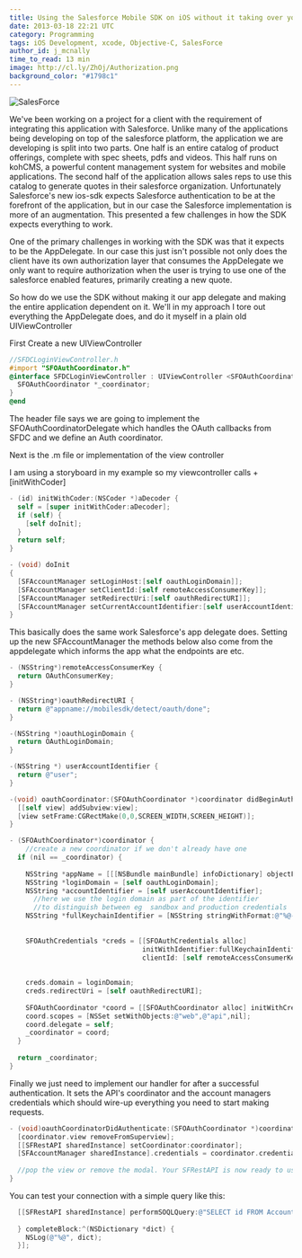 ```yaml
---
title: Using the Salesforce Mobile SDK on iOS without it taking over your app.
date: 2013-03-18 22:21 UTC
category: Programming
tags: iOS Development, xcode, Objective-C, SalesForce
author_id: j_mcnally
time_to_read: 13 min
image: http://cl.ly/ZhOj/Authorization.png
background_color: "#1798c1"
---
```


![SalesForce](http://cl.ly/ZhOj/Authorization.png)

We've been working on a project for a client with the requirement of integrating this application with Salesforce. Unlike many of the applications being developing on top of the salesforce platform, the application we are developing is split into two parts. One half is an entire catalog of product offerings, complete with spec sheets, pdfs and videos. This half runs on kohCMS, a powerful content management system for websites and mobile applications. The second half of the application allows sales reps to use this catalog to generate quotes in their salesforce organization. Unfortunately Salesforce's new ios-sdk expects Salesforce authentication to be at the forefront of the application, but in our case the Salesforce implementation is more of an augmentation. This presented a few challenges in how the SDK expects everything to work.

One of the primary challenges in working with the SDK was that it expects to be the AppDelegate. In our case this just isn't possible not only does the client have its own authorization layer that consumes the AppDelegate we only want to require authorization when the user is trying to use one of the salesforce enabled features, primarily creating a new quote. 

So how do we use the SDK without making it our app delegate and making the entire application dependent on it. We'll in my approach I tore out everything the AppDelegate does, and do it myself in a plain old UIViewController

First Create a new UIViewController

```objectivec
//SFDCLoginViewController.h
#import "SFOAuthCoordinator.h"
@interface SFDCLoginViewController : UIViewController <SFOAuthCoordinatorDelegate, UIAlertViewDelegate>  { 
  SFOAuthCoordinator *_coordinator;
}
@end
```

The header file says we are going to implement the SFOAuthCoordinatorDelegate which handles the OAuth callbacks from SFDC and we define an Auth coordinator. 

Next is the .m file or implementation of the view controller

I am using a storyboard in my example so my viewcontroller calls +[initWithCoder]

```objectivec
- (id) initWithCoder:(NSCoder *)aDecoder {
  self = [super initWithCoder:aDecoder];
  if (self) {
    [self doInit];
  }
  return self;
}

- (void) doInit
{
  [SFAccountManager setLoginHost:[self oauthLoginDomain]];
  [SFAccountManager setClientId:[self remoteAccessConsumerKey]];
  [SFAccountManager setRedirectUri:[self oauthRedirectURI]];
  [SFAccountManager setCurrentAccountIdentifier:[self userAccountIdentifier]];
}
```

This basically does the same work Salesforce's app delegate does. Setting up the new SFAccountManager the methods below also come from the appdelegate which informs the app what the endpoints are etc.

```objectivec
- (NSString*)remoteAccessConsumerKey {
  return OAuthConsumerKey;
}

- (NSString*)oauthRedirectURI {
  return @"appname://mobilesdk/detect/oauth/done";
}

-(NSString *)oauthLoginDomain {
  return OAuthLoginDomain;
}

-(NSString *) userAccountIdentifier {
  return @"user";
}

-(void) oauthCoordinator:(SFOAuthCoordinator *)coordinator didBeginAuthenticationWithView:(UIWebView *)view {
  [[self view] addSubview:view];
  [view setFrame:CGRectMake(0,0,SCREEN_WIDTH,SCREEN_HEIGHT)];
}

- (SFOAuthCoordinator*)coordinator {
    //create a new coordinator if we don't already have one
  if (nil == _coordinator) {
    
    NSString *appName = [[[NSBundle mainBundle] infoDictionary] objectForKey:(NSString*)kCFBundleNameKey];
    NSString *loginDomain = [self oauthLoginDomain];
    NSString *accountIdentifier = [self userAccountIdentifier];
      //here we use the login domain as part of the identifier
      //to distinguish between eg  sandbox and production credentials
    NSString *fullKeychainIdentifier = [NSString stringWithFormat:@"%@-%@-%@",appName,accountIdentifier,loginDomain];
    
    
    SFOAuthCredentials *creds = [[SFOAuthCredentials alloc]
                                 initWithIdentifier:fullKeychainIdentifier
                                 clientId: [self remoteAccessConsumerKey] encrypted:NO ];
    
    
    creds.domain = loginDomain;
    creds.redirectUri = [self oauthRedirectURI];
    
    SFOAuthCoordinator *coord = [[SFOAuthCoordinator alloc] initWithCredentials:creds];
    coord.scopes = [NSSet setWithObjects:@"web",@"api",nil];
    coord.delegate = self;
    _coordinator = coord;
  }
  
  return _coordinator;
}
```

Finally we just need to implement our handler for after a successful authentication. It sets the API's coordinator and the account managers credentials which should wire-up everything you need to start making requests.

```objectivec
- (void)oauthCoordinatorDidAuthenticate:(SFOAuthCoordinator *)coordinator {
  [coordinator.view removeFromSuperview];
  [[SFRestAPI sharedInstance] setCoordinator:coordinator];
  [SFAccountManager sharedInstance].credentials = coordinator.credentials;
  
  //pop the view or remove the modal. Your SFRestAPI is now ready to use.  
}
```

You can test your connection with a simple query like this:

```objectivec
  [[SFRestAPI sharedInstance] performSOQLQuery:@"SELECT id FROM Account" failBlock:^(NSError *e) {
    
  } completeBlock:^(NSDictionary *dict) {
    NSLog(@"%@", dict);
  }];
```
